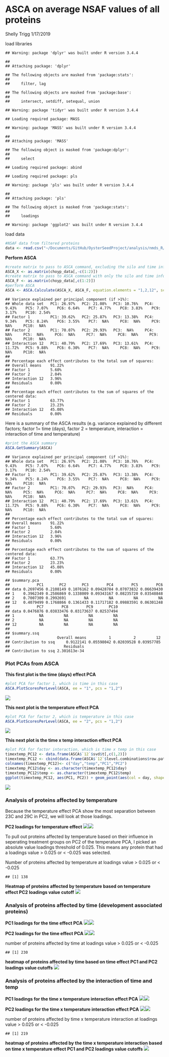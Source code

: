 ASCA on average NSAF values of all proteins
================
Shelly Trigg
1/17/2019

load libraries

    ## Warning: package 'dplyr' was built under R version 3.4.4

    ## 
    ## Attaching package: 'dplyr'

    ## The following objects are masked from 'package:stats':
    ## 
    ##     filter, lag

    ## The following objects are masked from 'package:base':
    ## 
    ##     intersect, setdiff, setequal, union

    ## Warning: package 'tidyr' was built under R version 3.4.4

    ## Loading required package: MASS

    ## Warning: package 'MASS' was built under R version 3.4.4

    ## 
    ## Attaching package: 'MASS'

    ## The following object is masked from 'package:dplyr':
    ## 
    ##     select

    ## Loading required package: abind

    ## Loading required package: pls

    ## Warning: package 'pls' was built under R version 3.4.4

    ## 
    ## Attaching package: 'pls'

    ## The following object is masked from 'package:stats':
    ## 
    ##     loadings

    ## Warning: package 'ggplot2' was built under R version 3.4.4

load data

``` r
#NSAF data from filtered proteins
data <- read.csv("~/Documents/GitHub/OysterSeedProject/analysis/nmds_R/silo3and9_nozerovals_AVGs.csv", stringsAsFactors = FALSE)
```

**Perform ASCA**

``` r
#create matrix to pass to ASCA command, excluding the silo and time info
ASCA_X <- as.matrix(choyp_data[,-c(1:2)])
#create matrix to pass to ASCA command with only the silo and time info
ASCA_F <- as.matrix(choyp_data[,c(1:2)])
#perform ASCA
ASCA <- ASCA.Calculate(ASCA_X, ASCA_F, equation.elements = "1,2,12", scaling = FALSE)
```

    ## Variance explained per principal component (if >1%):
    ## Whole data set   PC1: 26.97%   PC2: 21.08%   PC3: 10.76%   PC4: 9.43%    PC5: 7.07%    PC6: 6.64%    PC7: 4.77%    PC8: 3.83%    PC9: 3.17%    PC10: 2.54%   
    ## Factor 1         PC1: 39.62%   PC2: 25.87%   PC3: 13.38%   PC4: 9.34%    PC5: 8.24%    PC6: 3.55%    PC7:  NA%     PC8:  NA%     PC9:  NA%     PC10:  NA%    
    ## Factor 2         PC1: 70.07%   PC2: 29.93%   PC3:  NA%     PC4:  NA%     PC5:  NA%     PC6:  NA%     PC7:  NA%     PC8:  NA%     PC9:  NA%     PC10:  NA%    
    ## Interaction 12   PC1: 40.79%   PC2: 17.69%   PC3: 13.61%   PC4: 11.72%   PC5: 9.88%    PC6: 6.30%    PC7:  NA%     PC8:  NA%     PC9:  NA%     PC10:  NA%    
    ## 
    ## Percentage each effect contributes to the total sum of squares:
    ## Overall means    91.22%
    ## Factor 1         5.60%
    ## Factor 2         2.04%
    ## Interaction 12   3.96%
    ## Residuals        0.00%
    ## 
    ## Percentage each effect contributes to the sum of squares of the centered data:
    ## Factor 1         63.77%
    ## Factor 2         23.23%
    ## Interaction 12   45.08%
    ## Residuals        0.00%

Here is a summary of the ASCA results (e.g. variance explained by different factors; factor 1= time (days), factor 2 = temperature, interaction = interaction of time and temperature)

``` r
#print the ASCA summary
ASCA.GetSummary(ASCA)
```

    ## Variance explained per principal component (if >1%):
    ## Whole data set   PC1: 26.97%   PC2: 21.08%   PC3: 10.76%   PC4: 9.43%    PC5: 7.07%    PC6: 6.64%    PC7: 4.77%    PC8: 3.83%    PC9: 3.17%    PC10: 2.54%   
    ## Factor 1         PC1: 39.62%   PC2: 25.87%   PC3: 13.38%   PC4: 9.34%    PC5: 8.24%    PC6: 3.55%    PC7:  NA%     PC8:  NA%     PC9:  NA%     PC10:  NA%    
    ## Factor 2         PC1: 70.07%   PC2: 29.93%   PC3:  NA%     PC4:  NA%     PC5:  NA%     PC6:  NA%     PC7:  NA%     PC8:  NA%     PC9:  NA%     PC10:  NA%    
    ## Interaction 12   PC1: 40.79%   PC2: 17.69%   PC3: 13.61%   PC4: 11.72%   PC5: 9.88%    PC6: 6.30%    PC7:  NA%     PC8:  NA%     PC9:  NA%     PC10:  NA%    
    ## 
    ## Percentage each effect contributes to the total sum of squares:
    ## Overall means    91.22%
    ## Factor 1         5.60%
    ## Factor 2         2.04%
    ## Interaction 12   3.96%
    ## Residuals        0.00%
    ## 
    ## Percentage each effect contributes to the sum of squares of the centered data:
    ## Factor 1         63.77%
    ## Factor 2         23.23%
    ## Interaction 12   45.08%
    ## Residuals        0.00%

    ## $summary.pca
    ##            PC1       PC2       PC3        PC4        PC5        PC6
    ## data 0.2697456 0.2108149 0.1076162 0.09428784 0.07073832 0.06639430
    ## 1    0.3962349 0.2586869 0.1338009 0.09343167 0.08235720 0.03548848
    ## 2    0.7007309 0.2992691        NA         NA         NA         NA
    ## 12   0.4079499 0.1768866 0.1361433 0.11717182 0.09883591 0.06301248
    ##            PC7        PC8        PC9       PC10
    ## data 0.0476876 0.03833476 0.03173637 0.02537494
    ## 1           NA         NA         NA         NA
    ## 2           NA         NA         NA         NA
    ## 12          NA         NA         NA         NA
    ## 
    ## $summary.ssq
    ##                     Overall means          1          2         12
    ## Contribution to ssq     0.9122141 0.05598042 0.02039528 0.03957785
    ##                        Residuals
    ## Contribution to ssq 2.301613e-34

### Plot PCAs from ASCA

**This first plot is the time (days) effect PCA**

``` r
#plot PCA for factor 1, which is time in this case
ASCA.PlotScoresPerLevel(ASCA, ee = "1", pcs = "1,2")
```

![](ASCA_avgNSAFvals_AllProteins_files/figure-markdown_github/avgNSAF_PCA_timeEffect_plot-1.png)

**This next plot is the temperature effect PCA**

``` r
#plot PCA for factor 2, which is temperature in this case
ASCA.PlotScoresPerLevel(ASCA, ee = "2", pcs = "1,2")
```

![](ASCA_avgNSAFvals_AllProteins_files/figure-markdown_github/avgNSAF_PCA_tempEffect_plot-1.png)

**This next plot is the time x temp interaction effect PCA**

``` r
#plot PCA for factor interaction, which is time x temp in this case
timextemp_PC12 <- data.frame(ASCA$`12`$svd$t[,c(1,2)])
timextemp_PC12 <- cbind(data.frame(ASCA$`12`$level.combinations$row.patterns), timextemp_PC12)
colnames(timextemp_PC12)<- c("day","temp","PC1","PC2")
timextemp_PC12$day <- as.character(timextemp_PC12$day)
timextemp_PC12$temp <- as.character(timextemp_PC12$temp)
ggplot(timextemp_PC12, aes(PC1, PC2)) + geom_point(aes(col = day, shape = temp, size = 3)) + theme_bw() + ggtitle("PC1 vs PC2 for time x temperature interaction effect") + theme(plot.title = element_text(face = "bold")) + xlab(paste("PC1"," (",formatC(ASCA$`12`$svd$var.explained[1] * 100,digits=2,format="f"),"%)", sep = "")) + ylab(paste("PC2"," (",formatC(ASCA$`12`$svd$var.explained[2] * 100,digits=2,format="f"),"%)", sep = ""))
```

![](ASCA_avgNSAFvals_AllProteins_files/figure-markdown_github/avgNSAF_PCA_timeXtempEffect_plot-1.png)

### Analysis of proteins affected by temperature

Because the temperature effect PCA show the most separation between 23C and 29C in PC2, we will look at those loadings.

**PC2 loadings for temperature effect** ![](ASCA_avgNSAFvals_AllProteins_files/figure-markdown_github/avgNSAF_PCA_tempEffect_PC2loadings-1.png)![](ASCA_avgNSAFvals_AllProteins_files/figure-markdown_github/avgNSAF_PCA_tempEffect_PC2loadings-2.png)

To pull out proteins affected by temperature based on their influence in seperating treatment groups on PC2 of the temperature PCA, I picked an absolute value loadings threshold of 0.025. This means any protein that had a loadings value \> 0.025 or \< -0.025 was selected.

Number of proteins affected by temperature at loadings value \> 0.025 or \< -0.025

    ## [1] 138

**Heatmap of proteins affected by temperature based on temperature effect PC2 loadings value cutoff** ![](ASCA_avgNSAFvals_AllProteins_files/figure-markdown_github/avgNSAF_tempEffectPC2_cutoff0.025_heatmap_OrderedByTemp_ShortNames-1.png)

### Analysis of proteins affected by time (development associated proteins)

**PC1 loadings for the time effect PCA** ![](ASCA_avgNSAFvals_AllProteins_files/figure-markdown_github/avgNSAF_PCA_timeEffect_PC1loadings-1.png)![](ASCA_avgNSAFvals_AllProteins_files/figure-markdown_github/avgNSAF_PCA_timeEffect_PC1loadings-2.png)

**PC2 loadings for the time effect PCA** ![](ASCA_avgNSAFvals_AllProteins_files/figure-markdown_github/avgNSAF_PCA_timeEffect_PC2loadings-1.png)![](ASCA_avgNSAFvals_AllProteins_files/figure-markdown_github/avgNSAF_PCA_timeEffect_PC2loadings-2.png)

number of proteins affected by time at loadings value \> 0.025 or \< -0.025

    ## [1] 230

**heatmap of proteins affected by time based on time effect PC1 and PC2 loadings value cutoffs** ![](ASCA_avgNSAFvals_AllProteins_files/figure-markdown_github/avgNSAF_timeEffectPC1and2_cutoff0.025_heatmap_OrderedByTime-1.png)

### Analysis of proteins affected by the interaction of time and temp

**PC1 loadings for the time x temperature interaction effect PCA** ![](ASCA_avgNSAFvals_AllProteins_files/figure-markdown_github/avgNSAF_PCA_timeXtempEffect_PC1loadings-1.png)![](ASCA_avgNSAFvals_AllProteins_files/figure-markdown_github/avgNSAF_PCA_timeXtempEffect_PC1loadings-2.png)

**PC2 loadings for the time x temperature interaction effect PCA** ![](ASCA_avgNSAFvals_AllProteins_files/figure-markdown_github/avgNSAF_PCA_timeXtempEffect_PC2loadings-1.png)![](ASCA_avgNSAFvals_AllProteins_files/figure-markdown_github/avgNSAF_PCA_timeXtempEffect_PC2loadings-2.png)

number of proteins affected by time x temperature interaction at loadings value \> 0.025 or \< -0.025

    ## [1] 219

**heatmap of proteins affected by the time x temperature interaction based on time x temperature effect PC1 and PC2 loadings value cutoffs** ![](ASCA_avgNSAFvals_AllProteins_files/figure-markdown_github/avgNSAF_timeXtempEffectPC1and2_cutoff0.025_heatmap_OrderedByTime-1.png)
